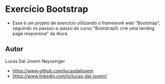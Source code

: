 
# Exercício Bootstrap

- Esse é um projeto de exercício utilizando o framework web "Bootstrap", seguindo os passso-a-passo do curso "Bootstrap5: crie uma landing page responsiva" da Alura.

## Autor

Lucas Dal Jovem Neyssinger
- https://www.github.com/lucasdaljovem
- https://www.linkedin.com/in/lucas-dal-jovem/
   

